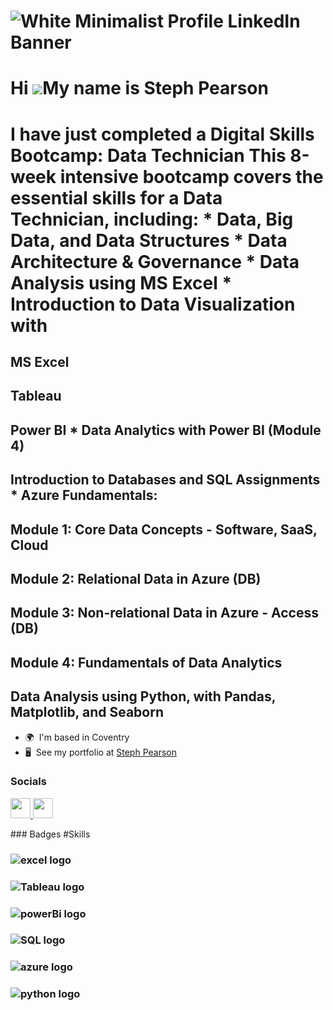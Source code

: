 ![White Minimalist Profile LinkedIn Banner](https://github.com/user-attachments/assets/5a6f869a-ae34-4a94-a2d4-a0dfb8215848)
=====================================================================================================================================
Hi ![](https://user-images.githubusercontent.com/18350557/176309783-0785949b-9127-417c-8b55-ab5a4333674e.gif)My name is Steph Pearson
=====================================================================================================================================

#  I have just completed a Digital Skills Bootcamp: Data Technician This 8-week intensive bootcamp covers the essential skills for a Data Technician, including: \* Data, Big Data, and Data Structures \* Data Architecture & Governance \* Data Analysis using MS Excel \* Introduction to Data Visualization with

##  MS Excel
## Tableau 
##  Power BI \* Data Analytics with Power BI (Module 4)
##  Introduction to Databases and SQL Assignments \* Azure Fundamentals:
##  Module 1: Core Data Concepts - Software, SaaS, Cloud 
##  Module 2: Relational Data in Azure (DB) 
##  Module 3: Non-relational Data in Azure - Access (DB) 
##  Module 4: Fundamentals of Data Analytics 
##  Data Analysis using Python, with Pandas, Matplotlib, and Seaborn

*   🌍  I'm based in Coventry
*   🖥️  See my portfolio at [Steph Pearson](http://sites.google.com/stephanie-pearson)
### Socials

<p align="left"> <a href="https://www.github.com/StephPearson1993" target="_blank" rel="noreferrer"> <picture> <source media="(prefers-color-scheme: dark)" srcset="https://raw.githubusercontent.com/danielcranney/readme-generator/main/public/icons/socials/github-dark.svg" /> <source media="(prefers-color-scheme: light)" srcset="https://raw.githubusercontent.com/danielcranney/readme-generator/main/public/icons/socials/github.svg" /> <img src="https://raw.githubusercontent.com/danielcranney/readme-generator/main/public/icons/socials/github.svg" width="32" height="32" /> </picture> </a> <a href="https://www.linkedin.com/in/steph-pearson1993" target="_blank" rel="noreferrer"> <picture> <source media="(prefers-color-scheme: dark)" srcset="https://raw.githubusercontent.com/danielcranney/readme-generator/main/public/icons/socials/linkedin-dark.svg" /> <source media="(prefers-color-scheme: light)" srcset="https://raw.githubusercontent.com/danielcranney/readme-generator/main/public/icons/socials/linkedin.svg" /> <img src="https://raw.githubusercontent.com/danielcranney/readme-generator/main/public/icons/socials/linkedin.svg" width="32" height="32" /> </picture> </a></p>
### Badges
#Skills


### ![excel logo](https://github.com/user-attachments/assets/6b6ab4f1-0012-4c23-b561-81a42b276988)

### ![Tableau logo](https://github.com/user-attachments/assets/ee7edfe5-8e3c-4e20-a395-26977de0d353)
### ![powerBi logo](https://github.com/user-attachments/assets/0c3f0aca-5dd5-4dcc-92cc-2ba969516024)
### ![SQL logo](https://github.com/user-attachments/assets/1ed2dc41-9d23-4322-8da2-cce67e626520)
### ![azure logo](https://github.com/user-attachments/assets/4d4256c5-e29c-4b0f-8c90-6f383a231e33)
### ![python logo](https://github.com/user-attachments/assets/a20face6-aad0-4c11-b709-69be5172c07e)

